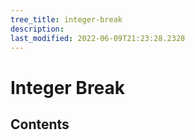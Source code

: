 ```yaml
---
tree_title: integer-break
description: 
last_modified: 2022-06-09T21:23:28.2328
---
```


# Integer Break

## Contents
